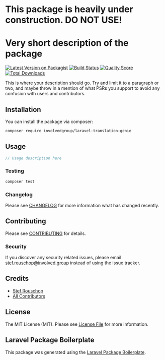 # This package is heavily under construction. DO NOT USE!

# Very short description of the package

[![Latest Version on Packagist](https://img.shields.io/packagist/v/involvedgroup/laravel-translation-genie.svg?style=flat-square)](https://packagist.org/packages/involvedgroup/laravel-translation-genie)
[![Build Status](https://img.shields.io/travis/involvedgroup/laravel-translation-genie/master.svg?style=flat-square)](https://travis-ci.org/involvedgroup/laravel-translation-genie)
[![Quality Score](https://img.shields.io/scrutinizer/g/involvedgroup/laravel-translation-genie.svg?style=flat-square)](https://scrutinizer-ci.com/g/involvedgroup/laravel-translation-genie)
[![Total Downloads](https://img.shields.io/packagist/dt/involvedgroup/laravel-translation-genie.svg?style=flat-square)](https://packagist.org/packages/involvedgroup/laravel-translation-genie)

This is where your description should go. Try and limit it to a paragraph or two, and maybe throw in a mention of what PSRs you support to avoid any confusion with users and contributors.

## Installation

You can install the package via composer:

```bash
composer require involvedgroup/laravel-translation-genie
```

## Usage

``` php
// Usage description here
```

### Testing

``` bash
composer test
```

### Changelog

Please see [CHANGELOG](CHANGELOG.md) for more information what has changed recently.

## Contributing

Please see [CONTRIBUTING](CONTRIBUTING.md) for details.

### Security

If you discover any security related issues, please email stef.rouschop@involved.group instead of using the issue tracker.

## Credits

- [Stef Rouschop](https://github.com/involvedgroup)
- [All Contributors](../../contributors)

## License

The MIT License (MIT). Please see [License File](LICENSE.md) for more information.

## Laravel Package Boilerplate

This package was generated using the [Laravel Package Boilerplate](https://laravelpackageboilerplate.com).
